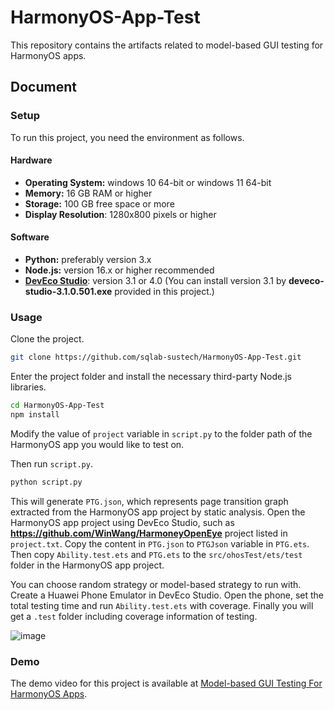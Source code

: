# HarmonyOS-App-Test

This repository contains the artifacts related to model-based GUI testing for HarmonyOS apps.

## Document

### Setup

To run this project, you need the environment as follows.

#### Hardware

- **Operating System:** windows 10 64-bit or windows 11 64-bit
- **Memory:** 16 GB RAM or higher
- **Storage:** 100 GB free space or more
- **Display Resolution**: 1280x800 pixels or higher

#### Software

- **Python:** preferably version 3.x
- **Node.js:** version 16.x or higher recommended
- **[DevEco Studio](https://developer.huawei.com/consumer/cn/deveco-studio/)**: version 3.1 or 4.0 (You can install version 3.1 by **deveco-studio-3.1.0.501.exe** provided in this project.)

### Usage

Clone the project.

```bash
git clone https://github.com/sqlab-sustech/HarmonyOS-App-Test.git
```

Enter the project folder and install the necessary third-party Node.js libraries.

```bash
cd HarmonyOS-App-Test
npm install
```

Modify the value of `project` variable in `script.py` to the folder path of the HarmonyOS app you would like to test on.

Then run `script.py`.

```bash
python script.py
```

This will generate `PTG.json`, which represents page transition graph extracted from the HarmonyOS app project by static analysis. Open the HarmonyOS app project using DevEco Studio, such as **https://github.com/WinWang/HarmoneyOpenEye** project listed in `project.txt`. Copy the content in `PTG.json` to `PTGJson` variable in `PTG.ets`. Then copy `Ability.test.ets` and `PTG.ets` to the `src/ohosTest/ets/test` folder in the HarmonyOS app project.

You can choose random strategy or model-based strategy to run with. Create a Huawei Phone Emulator in DevEco Studio. Open the phone, set the total testing time and run `Ability.test.ets` with coverage. Finally you will get a `.test` folder including coverage information of testing.

![image](https://github.com/user-attachments/assets/3ca580d5-cb6d-4f8c-89a3-9136b584d347)

### Demo

The demo video for this project is available at [Model-based GUI Testing For HarmonyOS Apps](https://www.youtube.com/watch?v=dgZWkHiBYbA). 
